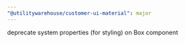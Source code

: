 ```yaml
---
"@utilitywarehouse/customer-ui-material": major
---
```


deprecate system properties (for styling) on Box component
